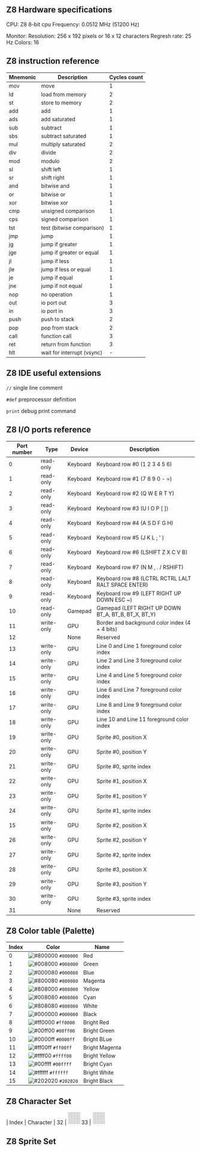 ## Z8 Hardware specifications

CPU: Z8 8-bit cpu
Frequency: 0.0512 MHz (51200 Hz)

Monitor:
Resolution: 256 x 192 pixels or 16 x 12 characters
Regresh rate: 25 Hz
Colors: 16

## Z8 instruction reference

| Mnemonic | Description | Cycles count
--- | --- | ---
mov | move | 1
ld | load from memory | 2
st | store to memory | 2
add | add |1
ads | add saturated | 1
sub | subtract | 1
sbs | subtract saturated | 1
mul | multiply saturated | 2
div | divide | 2
mod | modulo | 2
sl | shift left | 1
sr | shift right | 1
and | bitwise and | 1
or | bitwise or | 1
xor | bitwise xor | 1
cmp | unsigned comparison | 1
cps | signed comparison | 1
tst | test (bitwise comparison) | 1
jmp | jump | 1
jg | jump if greater | 1
jge | jump if greater or equal | 1
jl | jump if less | 1
jle | jump if less or equal | 1
je | jump if equal | 1
jne | jump if not equal | 1
nop | no operation | 1
out | io port out | 3
in | io port in | 3
push | push to stack | 2
pop | pop from stack | 2
call | function call | 3
ret | return from function | 3
hlt | wait for interrupt (vsync) | -

## Z8 IDE useful extensions

`//` single line comment

`#def` preprocessor definition

`print` debug print command


## Z8 I/O ports reference

| Port number | Type | Device | Description
--- | --- | --- | ---
0 | read-only | Keyboard | Keyboard row #0 (1 2 3 4 5 6)
1 | read-only | Keyboard | Keyboard row #1 (7 8 9 0 - =)
2 | read-only | Keyboard | Keyboard row #2 (Q W E R T Y)
3 | read-only | Keyboard | Keyboard row #3 (U I O P [ ])
4 | read-only | Keyboard | Keyboard row #4 (A S D F G H)
5 | read-only | Keyboard | Keyboard row #5 (J K L ; ' \)
6 | read-only | Keyboard | Keyboard row #6 (LSHIFT Z X C V B)
7 | read-only | Keyboard | Keyboard row #7 (N M , . / RSHIFT)
8 | read-only | Keyboard | Keyboard row #8 (LCTRL RCTRL LALT RALT SPACE ENTER)
9 | read-only | Keyboard | Keyboard row #9 (LEFT RIGHT UP DOWN ESC ~)
10 | read-only | Gamepad | Gamepad (LEFT RIGHT UP DOWN BT_A, BT_B, BT_X, BT_Y)
11 | write-only | GPU | Border and background color index (4 + 4 bits)
12 |  | None | Reserved
13 | write-only | GPU | Line 0 and Line 1 foreground color index
14 | write-only | GPU | Line 2 and Line 3 foreground color index
15 | write-only | GPU | Line 4 and Line 5 foreground color index
16 | write-only | GPU | Line 6 and Line 7 foreground color index
17 | write-only | GPU | Line 8 and Line 9 foreground color index
18 | write-only | GPU | Line 10 and Line 11 foreground color index
19 | write-only | GPU | Sprite #0, position X
20 | write-only | GPU | Sprite #0, position Y
21 | write-only | GPU | Sprite #0, sprite index
22 | write-only | GPU | Sprite #1, position X
23 | write-only | GPU | Sprite #1, position Y
24 | write-only | GPU | Sprite #1, sprite index
15 | write-only | GPU | Sprite #2, position X
26 | write-only | GPU | Sprite #2, position Y
27 | write-only | GPU | Sprite #2, sprite index
28 | write-only | GPU | Sprite #3, position X
29 | write-only | GPU | Sprite #3, position Y
30 | write-only | GPU | Sprite #3, sprite index
31 |  | None | Reserved

## Z8 Color table (Palette)

| Index | Color | Name
--- | --- | --- 
0 | ![#800000](https://placehold.it/15/800000/000000?text=+) `#800000` | Red
1 | ![#008000](https://placehold.it/15/008000/000000?text=+) `#008000` | Green
2 | ![#000080](https://placehold.it/15/000080/000000?text=+) `#000080` | Blue
3 | ![#800080](https://placehold.it/15/800080/000000?text=+) `#800080` | Magenta
4 | ![#808000](https://placehold.it/15/808000/000000?text=+) `#808000` | Yellow
5 | ![#008080](https://placehold.it/15/008080/000000?text=+) `#008080` | Cyan
6 | ![#808080](https://placehold.it/15/808080/000000?text=+) `#808080` | White
7 | ![#000000](https://placehold.it/15/000000/000000?text=+) `#000000` | Black
8 | ![#ff0000](https://placehold.it/15/ff0000/000000?text=+) `#ff0000` | Bright Red
9 | ![#00ff00](https://placehold.it/15/00ff00/000000?text=+) `#00ff00` | Bright Green
10 | ![#0000ff](https://placehold.it/15/0000ff/000000?text=+) `#0000ff` | Bright BLue
11 | ![#ff00ff](https://placehold.it/15/ff00ff/000000?text=+) `#ff00ff` | Bright Magenta
12 | ![#ffff00](https://placehold.it/15/ffff00/000000?text=+) `#ffff00` | Bright Yellow
13 | ![#00ffff](https://placehold.it/15/00ffff/000000?text=+) `#00ffff` | Bright Cyan
14 | ![#ffffff](https://placehold.it/15/ffffff/000000?text=+) `#ffffff` | Bright White
15 | ![#202020](https://placehold.it/15/202020/000000?text=+) `#202020` | Bright Black

## Z8 Character Set
| Index | Character |
32 | ![32](https://raw.githubusercontent.com/SergeyMakeev/z8/master/docs/charset/32.png)
33 | ![33](https://raw.githubusercontent.com/SergeyMakeev/z8/master/docs/charset/32.png)

## Z8 Sprite Set
